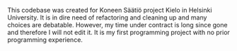 This codebase was created for Koneen Säätiö project Kielo in Helsinki University. It is in dire need of refactoring and cleaning up and many choices are debatable. However, my time under contract is long since gone and therefore I will not edit it. It is my first programming project with no prior programming experience.
